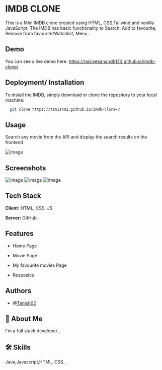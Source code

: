 
# IMDB CLONE
This is a Mini IMDB clone created using HTML, CSS,Tailwind and vanilla JavaScript. The IMDB has basic functionality to Search, Add to favourite, Remove from favourite/Watchlist, Menu .


## Demo
You can see a live demo here:  https://rajvivekanandb123.github.io/imdb-clone/


## Deployment/ Installation


To install the IMDB, simply download or clone the repository to your local machine:

```bash
  git clone https://tanish02.github.io/imdb-clone-/

```


## Usage

Search any movie from the API and display the search results on the frontend 


![image](https://user-images.githubusercontent.com/68606255/227794642-7d048bb2-13ab-4cb6-af00-601f96b217dd.png)



## Screenshots

![image](https://user-images.githubusercontent.com/68606255/227794679-61f74452-9ad2-4353-b4ab-4c8726bf417c.png)
![image](https://user-images.githubusercontent.com/68606255/227794708-5579915c-11c9-4806-abeb-4a924862e631.png)
![image](https://user-images.githubusercontent.com/68606255/227794713-b3e2dbb3-e15a-49d8-a62a-ad845a5259d8.png)



## Tech Stack

**Client:** HTML, CSS, JS

**Server:** GitHub


## Features

 - Home Page

 - Movie Page

 - My favourite movies Page 
 
 - Resposive

## Authors

- [@Tanish02](https://github.com/Tanish02)


## 🚀 About Me
I'm a full stack developer...


## 🛠 Skills
Java,Javascript,HTML, CSS...


